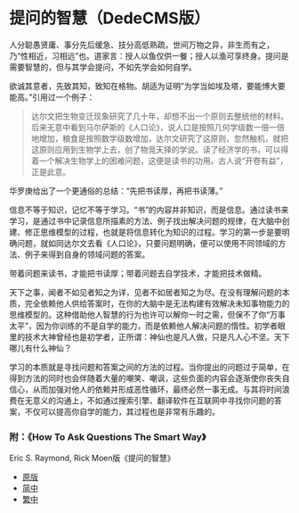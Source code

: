 
# 提问的智慧（DedeCMS版）

人分聪愚贤庸、事分先后缓急、技分高低熟疏，世间万物之异，非生而有之，乃“性相近，习相远”也。道家言：授人以鱼仅供一餐；授人以渔可享终身。提问是需要智慧的，但与其学会提问，不如先学会如何自学。

欲诚其意者，先致其知，致知在格物。胡适为证明”为学当如埃及塔，要能博大要能高。”引用过一个例子：

>达尔文把生物变迁现象研究了几十年，却想不出一个原则去整统他的材料。后来无意中看到马尔萨斯的《人口论》，说人口是按照几何学级数一倍一倍地增加，粮食是按照数学级数增加，达尔文研究了这原则，忽然触机，就把这原则应用到生物学上去，创了物竞天择的学说。读了经济学的书，可以得着一个解决生物学上的困难问题，这便是读书的功用。古人说“开卷有益”，正是此意。

华罗庚给出了一个更通俗的总结：“先把书读厚，再把书读薄。”

信息不等于知识，记忆不等于学习。“书”的内容并非知识，而是信息。通过读书来学习，是通过书中记录信息所描素的方法、例子找出解决问题的规律，在大脑中创建、修正思维模型的过程，也就是将信息转化为知识的过程。学习的第一步是要明确问题，就如同达尔文去看《人口论》，只要问题明确，便可以使用不同领域的方法、例子来得到自身的领域问题的答案。

带着问题来读书，才能把书读厚；带着问题去自学技术，才能把技术做精。

天下之事，闻者不如见者知之为详，见者不如居者知之为尽。在没有理解问题的本质，完全依赖他人供给答案时，在你的大脑中是无法构建有效解决未知事物能力的思维模型的。这种借助他人智慧的行为也许可以解你一时之需，但保不了你“万事太平”，因为你训练的不是自学的能力，而是依赖他人解决问题的惰性。初学者眼里的技术大神曾经也是初学者，正所谓：神仙也是凡人做，只是凡人心不坚。天下哪儿有什么神仙？

学习的本质就是寻找问题和答案之间的方法的过程。当你提出的问题过于简单，在得到方法的同时也会伴随着大量的嘲笑、嘲讽，这些负面的内容会逐渐使你丧失自信心，从而加强对他人的依赖并形成恶性循环，最终必然一事无成。与其将时间浪费在无意义的沟通上，不如通过搜索引擎、翻译软件在互联网中寻找你问题的答案，不仅可以提高你自学的能力，其过程也是非常有乐趣的。

### 附：《How To Ask Questions The Smart Way》
Eric S. Raymond, Rick Moen版《提问的智慧》
- [原版](http://www.catb.org/~esr/faqs/smart-questions.html)
- [简中](https://github.com/ryanhanwu/How-To-Ask-Questions-The-Smart-Way/blob/master/README-zh_CN.md)
- [繁中](https://github.com/ryanhanwu/How-To-Ask-Questions-The-Smart-Way/blob/master/README.md)

